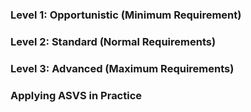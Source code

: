 ### Level 1: Opportunistic (Minimum Requirement)
### Level 2: Standard (Normal Requirements)
### Level 3: Advanced (Maximum Requirements)
### Applying ASVS in Practice